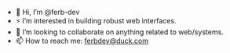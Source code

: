 - 👋 Hi, I’m @ferb-dev
- ⚡️ I’m interested in building robust web interfaces. 
- 💞️ I’m looking to collaborate on anything related to web/systems.
- 📫 How to reach me: ferbdev@duck.com

